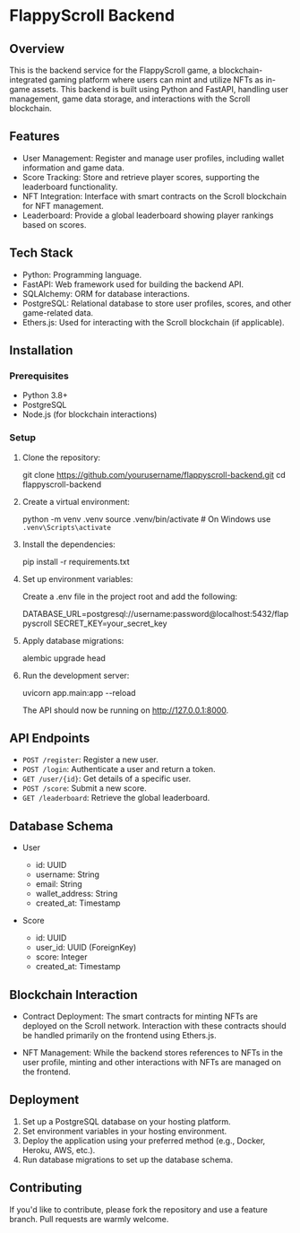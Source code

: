 # FlappyScroll Backend

## Overview

This is the backend service for the FlappyScroll game, a blockchain-integrated gaming platform where users can mint and utilize NFTs as in-game assets. This backend is built using Python and FastAPI, handling user management, game data storage, and interactions with the Scroll blockchain.

## Features

- User Management: Register and manage user profiles, including wallet information and game data.
- Score Tracking: Store and retrieve player scores, supporting the leaderboard functionality.
- NFT Integration: Interface with smart contracts on the Scroll blockchain for NFT management.
- Leaderboard: Provide a global leaderboard showing player rankings based on scores.

## Tech Stack

- Python: Programming language.
- FastAPI: Web framework used for building the backend API.
- SQLAlchemy: ORM for database interactions.
- PostgreSQL: Relational database to store user profiles, scores, and other game-related data.
- Ethers.js: Used for interacting with the Scroll blockchain (if applicable).

## Installation

### Prerequisites

- Python 3.8+
- PostgreSQL
- Node.js (for blockchain interactions)

### Setup

1. Clone the repository:

   
    git clone https://github.com/yourusername/flappyscroll-backend.git
    cd flappyscroll-backend
    
2. Create a virtual environment:

   
    python -m venv .venv
    source .venv/bin/activate  # On Windows use `.venv\Scripts\activate`
    
3. Install the dependencies:

   
    pip install -r requirements.txt
    
4. Set up environment variables:

    Create a .env file in the project root and add the following:

   
    DATABASE_URL=postgresql://username:password@localhost:5432/flappyscroll
    SECRET_KEY=your_secret_key
    
5. Apply database migrations:

   
    alembic upgrade head
    
6. Run the development server:

   
    uvicorn app.main:app --reload
    
    The API should now be running on http://127.0.0.1:8000.

## API Endpoints

- `POST /register`: Register a new user.
- `POST /login`: Authenticate a user and return a token.
- `GET /user/{id}`: Get details of a specific user.
- `POST /score`: Submit a new score.
- `GET /leaderboard`: Retrieve the global leaderboard.

## Database Schema

- User
  - id: UUID
  - username: String
  - email: String
  - wallet_address: String
  - created_at: Timestamp

- Score
  - id: UUID
  - user_id: UUID (ForeignKey)
  - score: Integer
  - created_at: Timestamp

## Blockchain Interaction

- Contract Deployment: The smart contracts for minting NFTs are deployed on the Scroll network. Interaction with these contracts should be handled primarily on the frontend using Ethers.js.

- NFT Management: While the backend stores references to NFTs in the user profile, minting and other interactions with NFTs are managed on the frontend.

## Deployment

1. Set up a PostgreSQL database on your hosting platform.
2. Set environment variables in your hosting environment.
3. Deploy the application using your preferred method (e.g., Docker, Heroku, AWS, etc.).
4. Run database migrations to set up the database schema.

## Contributing

If you'd like to contribute, please fork the repository and use a feature branch. Pull requests are warmly welcome.
